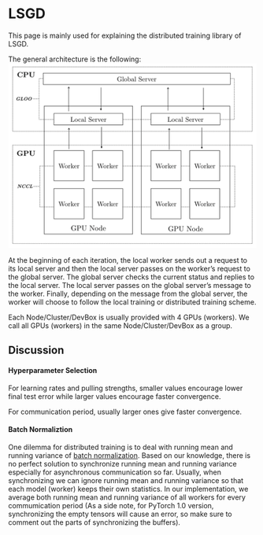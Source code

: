 # LSGD
This page is mainly used for explaining the distributed training library of LSGD.

The general architecture is the following:
![](./dist_arch.png)

At the beginning of each iteration, the local worker sends out a request to its local server and
then the local server passes on the worker’s request to the global server. The global server checks the current status and replies to the local server. The local server passes on the global server’s message to the worker. Finally, depending on the message from the global server, the worker will choose to follow the local training or distributed training scheme.

Each Node/Cluster/DevBox is usually provided with 4 GPUs (workers). We call all GPUs (workers) in the same Node/Cluster/DevBox as a group.

## Discussion

#### Hyperparameter Selection
For learning rates and pulling strengths, smaller values encourage lower final test error while larger values encourage faster convergence.

For communication period, usually larger ones give faster convergence.

#### Batch Normaliztion
One dilemma for distributed training is to deal with running mean and running variance of [batch normalization](https://arxiv.org/abs/1502.03167). Based on our knowledge, there is no perfect solution to synchronize running mean and running variance especially for asynchronous communication so far. Usually, when synchronizing we can ignore running mean and running variance so that each model (worker) keeps their own statistics. In our implementation, we average both running mean and running variance of all workers for every commumication period (As a side note, for PyTorch 1.0 version, synchronizing the empty tensors will cause an error, so make sure to comment out the parts of synchronizing the buffers).
